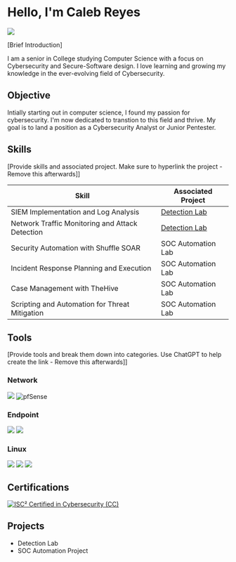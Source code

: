 # Hello, I'm Caleb Reyes
<a href="www.linkedin.com/in/caleb-reyes-204758266"><img src="https://img.shields.io/badge/-LinkedIn-0072b1?&style=for-the-badge&logo=linkedin&logoColor=white" /></a>

[Brief Introduction]

I am a senior in College studying Computer Science with a focus on Cybersecurity and Secure-Software design. I love learning and growing my knowledge in the ever-evolving field of Cybersecurity.

## Objective

Intially starting out in computer science, I found my passion for cybersecurity. I'm now dedicated to transtion to this field and thrive. My goal is to land a position as a Cybersecurity Analyst or Junior Pentester.

## Skills
[Provide skills and associated project. Make sure to hyperlink the project - Remove this afterwards]]

| Skill                                         | Associated Project         |
|-----------------------------------------------|----------------------------|
| SIEM Implementation and Log Analysis          | <a href="https://google.com">Detection Lab</a>|
| Network Traffic Monitoring and Attack Detection | <a href="https://google.com">Detection Lab</a>|
| Security Automation with Shuffle SOAR         | SOC Automation Lab|
| Incident Response Planning and Execution      | SOC Automation Lab|
| Case Management with TheHive                  | SOC Automation Lab|
| Scripting and Automation for Threat Mitigation | SOC Automation Lab|

## Tools
[Provide tools and break them down into categories. Use ChatGPT to help create the link - Remove this afterwards]]

### Network
<div>
    <img src="https://img.shields.io/badge/-Wireshark-1679A7?&style=for-the-badge&logo=Wireshark&logoColor=white" />
    <img src="https://img.shields.io/badge/-pfSense-005599?&style=for-the-badge&logo=pfSense&logoColor=white" alt="pfSense" />
</div>

### Endpoint
<div>
    <img src="https://img.shields.io/badge/-CrowdStrike-F03C2D?&style=for-the-badge&logo=CrowdStrike&logoColor=white" />
    <img src="https://img.shields.io/badge/-Secureworks_Taegis-005B96?&style=for-the-badge&logo=Secureworks&logoColor=white" />
</div>

### Linux
<div>
    <img src="https://img.shields.io/badge/-Microsoft_Sentinel-0078D4?&style=for-the-badge&logo=Microsoft&logoColor=white" />
    <img src="https://img.shields.io/badge/-Splunk-000000?&style=for-the-badge&logo=Splunk&logoColor=white" />
    <img src="https://img.shields.io/badge/-Elastic-005571?&style=for-the-badge&logo=Elastic&logoColor=white" />
</div>

## Certifications

<div>
    <a href="https://www.isc2.org/Certifications/CC">
  <img src="https://img.shields.io/badge/-ISC²_CC_Certification-0078D4?&style=for-the-badge&logo=ISC2&logoColor=white" alt="ISC² Certified in Cybersecurity (CC)">
</a>

</div>

## Projects
- Detection Lab
- SOC Automation Project
